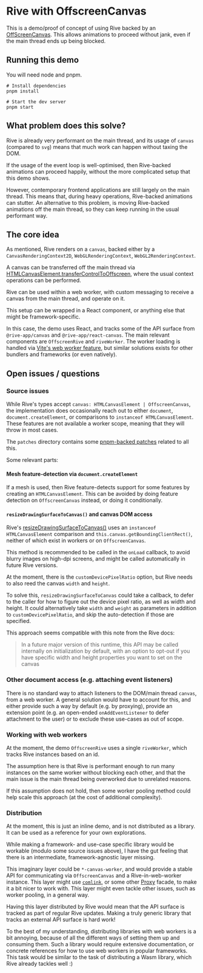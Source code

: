 # Rive with OffscreenCanvas

This is a demo/proof of concept of using Rive backed by an [OffScreenCanvas](https://developer.mozilla.org/en-US/docs/Web/API/OffscreenCanvas).
This allows animations to proceed without jank, even if the main thread ends up being blocked.

## Running this demo

You will need node and pnpm.

```shell
# Install dependencies
pnpm install

# Start the dev server
pnpm start
```

## What problem does this solve?

Rive is already very performant on the main thread, and its usage of `canvas` (compared to `svg`) means that much work can happen without taxing the DOM.

If the usage of the event loop is well-optimised, then Rive-backed animations can proceed happily, without the more complicated setup that this demo shows.

However, contemporary frontend applications are still largely on the main thread. This means that, during heavy operations, Rive-backed animations can stutter.
An alternative to this problem, is moving Rive-backed animations off the main thread, so they can keep running in the usual performant way.

## The core idea

As mentioned, Rive renders on a `canvas`, backed either by a `CanvasRenderingContext2D`, `WebGLRenderingContext`, `WebGL2RenderingContext`.

A canvas can be transferred off the main thread via [HTMLCanvasElement.transferControlToOffscreen](https://developer.mozilla.org/en-US/docs/Web/API/HTMLCanvasElement/transferControlToOffscreen), where the usual context operations can be performed.

Rive can be used within a web worker, with custom messaging to receive a canvas from the main thread, and operate on it.

This setup can be wrapped in a React component, or anything else that might be framework-specific.

In this case, the demo uses React, and tracks some of the API surface from `@rive-app/canvas` and `@rive-app/react-canvas`.
The main relevant components are `OffscreenRive` and `riveWorker`.
The worker loading is handled via [Vite's web worker feature](https://v3.vitejs.dev/guide/features.html#web-workers), but similar solutions exists for other bundlers and frameworks (or even natively).

## Open issues / questions

### Source issues

While Rive's types accept `canvas: HTMLCanvasElement | OffscreenCanvas`, the implementation does occasionally reach out to either `document`, `document.createElement`, or comparisons to `instanceof HTMLCanvasElement`.
These features are not available a worker scope, meaning that they will throw in most cases.

The `patches` directory contains some [pnpm-backed patches](https://pnpm.io/cli/patch) related to all this.

Some relevant parts:

#### Mesh feature-detection via `document.createElement`

If a mesh is used, then Rive feature-detects support for some features by creating an `HTMLCanvasElement`. This can be avoided by doing feature detection on `OffscreenCanvas` instead, or doing it conditionally.

#### `resizeDrawingSurfaceToCanvas()` and canvas DOM access

Rive's [resizeDrawingSurfaceToCanvas()](https://help.rive.app/runtimes/overview/web-js/rive-parameters#resizedrawingsurfacetocanvas) uses an `instanceof HTMLCanvasElement` comparison and `this.canvas.getBoundingClientRect()`, neither of which exist in workers or on `OffscreenCanvas`.

This method is recommended to be called in the `onLoad` callback, to avoid blurry images on high-dpi screens, and might be called automatically in future Rive versions.

At the moment, there is the `customDevicePixelRatio` option, but Rive needs to also reed the canvas `width` and `height`.

To solve this, `resizeDrawingSurfaceToCanvas` could take a callback, to defer to the caller for how to figure out the device pixel ratio, as well as width and height.
It could alternatively take `width` and `weight` as parameters in addition to `customDevicePixelRatio`, and skip the auto-detection if those are specified.

This approach seems compatible with this note from the Rive docs:

> In a future major version of this runtime, this API may be called internally on initialization by default, with an option to opt-out if you have specific width and height properties you want to set on the canvas

### Other document access (e.g. attaching event listeners)

There is no standard way to attach listeners to the DOM/main thread `canvas`, from a web worker.
A general solution would have to account for this, and either provide such a way by default (e.g. by proxying), provide an extension point (e.g. an open-ended `onAddEventListener` to defer attachment to the user) or to exclude these use-cases as out of scope.

### Working with web workers

At the moment, the demo `OffscreenRive` uses a single `riveWorker`, which tracks Rive instances based on an id.

The assumption here is that Rive is performant enough to run many instances on the same worker without blocking each other, and that the main issue is the main thread being overworked due to unrelated reasons.

If this assumption does not hold, then some worker pooling method could help scale this approach (at the cost of additional complexity).

### Distribution

At the moment, this is just an inline demo, and is not distributed as a library.
It can be used as a reference for your own explorations.

While making a framework- and use-case specific library would be workable (modulo some source issues above), I have the gut feeling that there is an intermediate, framework-agnostic layer missing.

This imaginary layer could be `*-canvas-worker`, and would provide a stable API for communicating via `OffscreenCanvas` and a Rive-in-web-worker instance.
This layer might use [`comlink`](https://github.com/GoogleChromeLabs/comlink), or some other [Proxy](https://developer.mozilla.org/en-US/docs/Web/JavaScript/Reference/Global_Objects/Proxy) facade, to make it a bit nicer to work with.
This layer might even tackle other issues, such as worker pooling, in a general way.

Having this layer distributed by Rive would mean that the API surface is tracked as part of regular Rive updates.
Making a truly generic library that tracks an external API surface is hard work!

To the best of my understanding, distributing libraries with web workers is a bit annoying, because of all the different ways of setting them up and consuming them.
Such a library would require extensive documentation, or concrete references for how to use web workers in popular frameworks.
This task would be similar to the task of distributing a Wasm library, which Rive already tackles well :)
